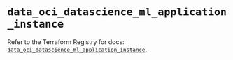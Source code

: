 # `data_oci_datascience_ml_application_instance`

Refer to the Terraform Registry for docs: [`data_oci_datascience_ml_application_instance`](https://registry.terraform.io/providers/hashicorp/oci/7.19.0/docs/data-sources/datascience_ml_application_instance).

